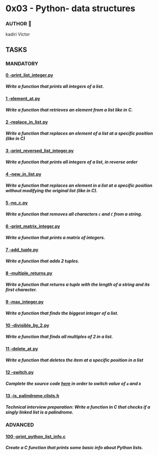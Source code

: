 # 0x03 - Python- data structures

### AUTHOR :open_book:
kadiri Victor

## TASKS

### MANDATORY

#### [0 -print_list_integer.py](https://github.com/KVAcodes/alx-higher_level_programming/blob/master/0x03-python-data_structures/0-print_list_integer.py)
#####	Write a function that prints all integers of a list.

#### [1 -element_at.py](https://github.com/KVAcodes/alx-higher_level_programming/blob/master/0x03-python-data_structures/1-element_at.py)
#####	Write a function that retrieves an element from a list like in C.

#### [2 -replace_in_list.py](https://github.com/KVAcodes/alx-higher_level_programming/blob/master/0x03-python-data_structures/2-replace_in_list.py)
#####	Write a function that replaces an element of a list at a specific position (like in C)

#### [3 -print_reversed_list_integer.py](https://github.com/KVAcodes/alx-higher_level_programming/blob/master/0x03-python-data_structures/3-print_reversed_list_integer.py)
#####	Write a function that prints all integers of a list, in reverse order

#### [4 -new_in_list.py](https://github.com/KVAcodes/alx-higher_level_programming/blob/master/0x03-python-data_structures/4-new_in_list.py)
#####	Write a function that replaces an element in a list at a specific position without modifying the original list (like in C).

#### [5 -no_c.py](https://github.com/KVAcodes/alx-higher_level_programming/blob/master/0x03-python-data_structures/5-no_c.py)
#####	Write a function that removes all characters `c` and `C` from a string.

#### [6 -print_matrix_integer.py](https://github.com/KVAcodes/alx-higher_level_programming/blob/master/0x03-python-data_structures/6-print_matrix_integer.py)
#####	Write a function that prints a matrix of integers.

#### [7 -add_tuple.py](https://github.com/KVAcodes/alx-higher_level_programming/blob/master/0x03-python-data_structures/7-add_tuple.py)
#####	Write a function that adds 2 tuples.

#### [8 -multiple_returns.py](https://github.com/KVAcodes/alx-higher_level_programming/blob/master/0x03-python-data_structures/8-multiple_returns.py)
#####	Write a function that returns a tuple with the length of a string and its first character.

#### [9 -max_integer.py](https://github.com/KVAcodes/alx-higher_level_programming/blob/master/0x03-python-data_structures/9-max_integer.py)
#####	Write a function that finds the biggest integer of a list.

#### [10 -divisible_by_2.py](https://github.com/KVAcodes/alx-higher_level_programming/blob/master/0x03-python-data_structures/10-divisible_by_2.py)
#####	Write a function that finds all multiples of 2 in a list.

#### [11 -delete_at.py](https://github.com/KVAcodes/alx-higher_level_programming/blob/master/0x03-python-data_structures/11-delete_at.py)
#####	Write a function that deletes the item at a specific position in a list

#### [12 -switch.py](https://github.com/KVAcodes/alx-higher_level_programming/blob/master/0x03-python-data_structures/12-switch.py)
#####	Complete the source code [here](https://github.com/holbertonschool/0x03.py/blob/master/12-switch_py) in order to switch value of `a` and `b`

#### [13 -is_palindrome.c](https://github.com/KVAcodes/alx-higher_level_programming/blob/master/0x03-python-data_structures/13-is_palindrome.c)[lists.h](https://github.com/KVAcodes/alx-higher_level_programming/blob/master/0x03-python-data_structures/lists.h)
#####	Technical interview preparation: Write a function in C that checks if a singly linked list is a palindrome.

### ADVANCED

#### [100 -print_python_list_info.c]()
#####	Create a C function that prints some basic info about Python lists. 

